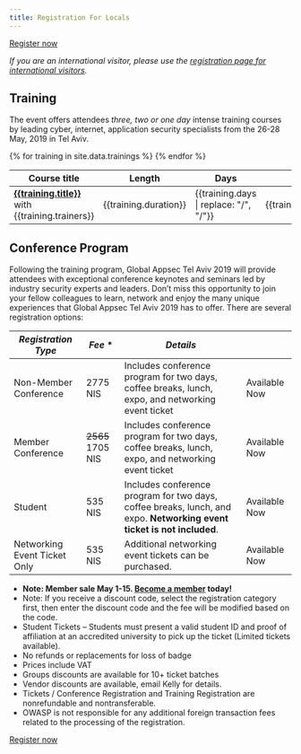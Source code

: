 ```yaml
---
title: Registration For Locals
---
```


<a class="registerbutton" href="https://knasim.herokuapp.com/owasp2019/Locals/register">Register now</a>

*If you are an international visitor, please use the
[registration page for international visitors](/registration/registration-international).*

## Training

The event offers attendees _three, two or one day_ intense training courses by leading cyber, internet, application security specialists from the 26-28 May, 2019 in Tel Aviv.

<table>
	<thead>
		<tr><th>Course title</th><th>Length</th><th>Days</th><th>Cost</th></tr>
	</thead>
	<tbody>
{% for training in site.data.trainings %}
    <tr>
    	<td><strong><a href="{{training.url}}">{{training.title}}</a></strong> with {{training.trainers}} </td>
     	<td>{{training.duration}} </td>
    	<td>{{training.days | replace: "/", "/<wbr>"}} </td>
    	<td class="price">{{training.localprice}}</td>
    </tr>
{% endfor %}
	</tbody>
</table>

## Conference Program

Following the training program, Global Appsec Tel Aviv 2019 will provide attendees with exceptional conference keynotes and seminars led by industry security experts and leaders.
Don’t miss this opportunity to join your fellow colleagues to learn, network and enjoy the many unique experiences that Global Appsec Tel Aviv 2019 has to offer.
There are several registration options:

<table>
  <thead>
    <tr>
      <th><em>Registration Type</em></th>
      <th><em>Fee</em> *</th>
      <th><em>Details</em></th>
      <th> </th>
    </tr>
  </thead>
  <tbody>
    <tr>
      <td>Non-Member Conference</td>
      <td class="price">2775 NIS</td>
      <td>Includes conference program for two days, coffee breaks, lunch, expo, and networking event ticket</td>
      <td>Available Now</td>
    </tr>
    <tr>
      <td>Member Conference</td>
      <td class="price"><strike>2565</strike> 1705 NIS</td>
      <td>Includes conference program for two days, coffee breaks, lunch, expo, and networking event ticket</td>
      <td>Available Now</td>
    </tr>
    <tr>
      <td>Student</td>
      <td class="price">535 NIS</td>
      <td>Includes conference program for two days, coffee breaks, lunch, and expo. <strong>Networking event ticket is not included</strong>.</td>
      <td>Available Now</td>
    </tr>
    <tr>
      <td>Networking Event Ticket Only</td>
      <td class="price">535 NIS</td>
      <td>Additional networking event tickets can be purchased.</td>
      <td>Available Now</td>
    </tr>
  </tbody>
</table>

* **Note: Member sale May 1-15. [Become a member](https://www.owasp.org/index.php/Membership) today!**
* Note: If you receive a discount code, select the registration category first, then enter the discount code and the fee will be modified based on the code.
*	Student Tickets – Students must present a valid student ID and proof of affiliation at an accredited university to pick up the ticket (Limited tickets available).
*	No refunds or replacements for loss of badge
* Prices include VAT
*	Groups discounts are available for 10+ ticket batches
*	Vendor discounts are available, email Kelly for details.
*	Tickets / Conference Registration and Training Registration are nonrefundable and nontransferable.
* OWASP is not responsible for any additional foreign transaction fees related to the processing of the registration.

<a class="registerbutton" href="https://knasim.herokuapp.com/owasp2019/Locals/register">Register now</a>
